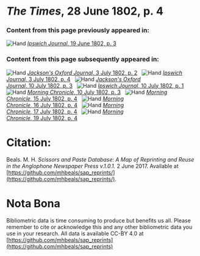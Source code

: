 # *The Times*, 28 June 1802, p. 4  
  
### Content from this page previously appeared in:  
![Hand](http://scissorsandpaste.net/wp-content/uploads/2017/06/smallhandpointer.png) [*Ipswich Journal*, 19 June 1802, p. 3](https://mhbeals.github.io/sap_html/Ipswich-Journal/Ipswich-Journal-19-June-1802-p-3)  
  
### Content from this page subsequently appeared in:  
![Hand](http://scissorsandpaste.net/wp-content/uploads/2017/06/smallhandpointer.png) [*Jackson's Oxford Journal*, 3 July 1802, p. 2](https://mhbeals.github.io/sap_html/Jackson's-Oxford-Journal/Jackson's-Oxford-Journal-3-July-1802-p-2)  
![Hand](http://scissorsandpaste.net/wp-content/uploads/2017/06/smallhandpointer.png) [*Ipswich Journal*, 3 July 1802, p. 4](https://mhbeals.github.io/sap_html/Ipswich-Journal/Ipswich-Journal-3-July-1802-p-4)  
![Hand](http://scissorsandpaste.net/wp-content/uploads/2017/06/smallhandpointer.png) [*Jackson's Oxford Journal*, 10 July 1802, p. 3](https://mhbeals.github.io/sap_html/Jackson's-Oxford-Journal/Jackson's-Oxford-Journal-10-July-1802-p-3)  
![Hand](http://scissorsandpaste.net/wp-content/uploads/2017/06/smallhandpointer.png) [*Ipswich Journal*, 10 July 1802, p. 1](https://mhbeals.github.io/sap_html/Ipswich-Journal/Ipswich-Journal-10-July-1802-p-1)  
![Hand](http://scissorsandpaste.net/wp-content/uploads/2017/06/smallhandpointer.png) [*Morning Chronicle*, 10 July 1802, p. 3](https://mhbeals.github.io/sap_html/Morning-Chronicle/Morning-Chronicle-10-July-1802-p-3)  
![Hand](http://scissorsandpaste.net/wp-content/uploads/2017/06/smallhandpointer.png) [*Morning Chronicle*, 15 July 1802, p. 4](https://mhbeals.github.io/sap_html/Morning-Chronicle/Morning-Chronicle-15-July-1802-p-4)  
![Hand](http://scissorsandpaste.net/wp-content/uploads/2017/06/smallhandpointer.png) [*Morning Chronicle*, 16 July 1802, p. 4](https://mhbeals.github.io/sap_html/Morning-Chronicle/Morning-Chronicle-16-July-1802-p-4)  
![Hand](http://scissorsandpaste.net/wp-content/uploads/2017/06/smallhandpointer.png) [*Morning Chronicle*, 17 July 1802, p. 4](https://mhbeals.github.io/sap_html/Morning-Chronicle/Morning-Chronicle-17-July-1802-p-4)  
![Hand](http://scissorsandpaste.net/wp-content/uploads/2017/06/smallhandpointer.png) [*Morning Chronicle*, 19 July 1802, p. 4](https://mhbeals.github.io/sap_html/Morning-Chronicle/Morning-Chronicle-19-July-1802-p-4)  


# Citation: 

Beals. M. H. *Scissors and Paste Database: A Map of Reprinting and Reuse in the Anglophone Newspaper Press v.1.0.1.* 2 June 2017. Available at [https://github.com/mhbeals/sap_reprints/](https://github.com/mhbeals/sap_reprints/). 

# Nota Bona

Bibliometric data is time consuming to produce but benefits us all. Please remember to cite or acknowledge this and any other bibliometric data you use in your research. All data is available CC-BY 4.0 at [https://github.com/mhbeals/sap_reprints](https://github.com/mhbeals/sap_reprints)